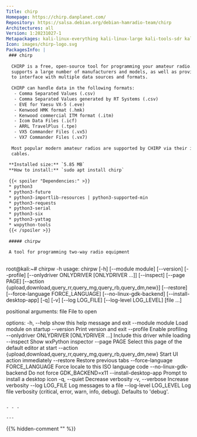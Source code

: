 ```yaml
---
Title: chirp
Homepage: https://chirp.danplanet.com/
Repository: https://salsa.debian.org/debian-hamradio-team/chirp
Architectures: all
Version: 1:20231027-1
Metapackages: kali-linux-everything kali-linux-large kali-tools-sdr kali-tools-wireless 
Icon: images/chirp-logo.svg
PackagesInfo: |
 ### chirp
 
  CHIRP is a free, open-source tool for programming your amateur radio. It
  supports a large number of manufacturers and models, as well as provides a way
  to interface with multiple data sources and formats.
   
  CHIRP can handle data in the following formats:
   - Comma Separated Values (.csv)
   - Comma Separated Values generated by RT Systems (.csv)
   - EVE for Yaesu VX-5 (.eve)
   - Kenwood HMK format (.hmk)
   - Kenwood commercial ITM format (.itm)
   - Icom Data Files (.icf)
   - ARRL TravelPlus (.tpe)
   - VX5 Commander Files (.vx5)
   - VX7 Commander Files (.vx7)
   
  Most popular modern amateur radios are supported by CHIRP via their interface
  cables.
 
 **Installed size:** `5.85 MB`  
 **How to install:** `sudo apt install chirp`  
 
 {{< spoiler "Dependencies:" >}}
 * python3
 * python3-future
 * python3-importlib-resources | python3-supported-min 
 * python3-requests
 * python3-serial
 * python3-six
 * python3-yattag
 * wxpython-tools
 {{< /spoiler >}}
 
 ##### chirpw
 
 A tool for programming two-way radio equipment
 
 ```
 root@kali:~# chirpw -h
 usage: chirpw [-h] [--module module] [--version] [--profile]
               [--onlydriver ONLYDRIVER [ONLYDRIVER ...]] [--inspect]
               [--page PAGE]
               [--action {upload,download,query_rr,query_mg,query_rb,query_dm,new}]
               [--restore] [--force-language FORCE_LANGUAGE]
               [--no-linux-gdk-backend] [--install-desktop-app] [-q] [-v]
               [--log LOG_FILE] [--log-level LOG_LEVEL]
               [file ...]
 
 positional arguments:
   file                  File to open
 
 options:
   -h, --help            show this help message and exit
   --module module       Load module on startup
   --version             Print version and exit
   --profile             Enable profiling
   --onlydriver ONLYDRIVER [ONLYDRIVER ...]
                         Include this driver while loading
   --inspect             Show wxPython inspector
   --page PAGE           Select this page of the default editor at start
   --action {upload,download,query_rr,query_mg,query_rb,query_dm,new}
                         Start UI action immediately
   --restore             Restore previous tabs
   --force-language FORCE_LANGUAGE
                         Force locale to this ISO language code
   --no-linux-gdk-backend
                         Do not force GDK_BACKEND=x11
   --install-desktop-app
                         Prompt to install a desktop icon
   -q, --quiet           Decrease verbosity
   -v, --verbose         Increase verbosity
   --log LOG_FILE        Log messages to a file
   --log-level LOG_LEVEL
                         Log file verbosity (critical, error, warn, info,
                         debug). Defaults to 'debug'.
 ```
 
 - - -
 
---
```

{{% hidden-comment "<!--Do not edit anything above this line-->" %}}
